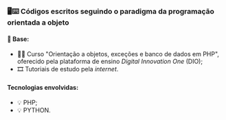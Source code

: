 ###                            🖥️⌨️ Códigos escritos seguindo o paradigma da programação orientada a objeto




#### 🎯 Base:
* 🚀🚀 Curso "Orientação a objetos, exceções e banco de dados em PHP", oferecido pela plataforma de ensino <i>Digital Innovation One</i> (DIO);
* 🎞️ Tutoriais de estudo pela <i>internet</i>.

#### Tecnologias envolvidas:
* 💡 PHP;
* 💡 PYTHON.
